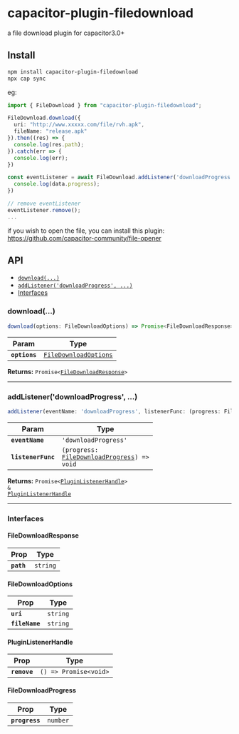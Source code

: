 # capacitor-plugin-filedownload

a file download plugin for capacitor3.0+

## Install

```bash
npm install capacitor-plugin-filedownload
npx cap sync
```
eg:
```ts
import { FileDownload } from "capacitor-plugin-filedownload";

FileDownload.download({
  uri: "http://www.xxxxx.com/file/rvh.apk",
  fileName: "release.apk"
}).then((res) => {
  console.log(res.path);
}).catch(err => {
  console.log(err);
})

const eventListener = await FileDownload.addListener('downloadProgress', data =>{
  console.log(data.progress);
})

// remove eventListener
eventListener.remove();
...
```
if you wish to open the file, you can install this plugin:
https://github.com/capacitor-community/file-opener

## API

<docgen-index>

* [`download(...)`](#download)
* [`addListener('downloadProgress', ...)`](#addlistenerdownloadprogress)
* [Interfaces](#interfaces)

</docgen-index>

<docgen-api>
<!--Update the source file JSDoc comments and rerun docgen to update the docs below-->

### download(...)

```typescript
download(options: FileDownloadOptions) => Promise<FileDownloadResponse>
```

| Param         | Type                                                                |
| ------------- | ------------------------------------------------------------------- |
| **`options`** | <code><a href="#filedownloadoptions">FileDownloadOptions</a></code> |

**Returns:** <code>Promise&lt;<a href="#filedownloadresponse">FileDownloadResponse</a>&gt;</code>

--------------------


### addListener('downloadProgress', ...)

```typescript
addListener(eventName: 'downloadProgress', listenerFunc: (progress: FileDownloadProgress) => void) => Promise<PluginListenerHandle> & PluginListenerHandle
```

| Param              | Type                                                                                         |
| ------------------ | -------------------------------------------------------------------------------------------- |
| **`eventName`**    | <code>'downloadProgress'</code>                                                              |
| **`listenerFunc`** | <code>(progress: <a href="#filedownloadprogress">FileDownloadProgress</a>) =&gt; void</code> |

**Returns:** <code>Promise&lt;<a href="#pluginlistenerhandle">PluginListenerHandle</a>&gt; & <a href="#pluginlistenerhandle">PluginListenerHandle</a></code>

--------------------


### Interfaces


#### FileDownloadResponse

| Prop       | Type                |
| ---------- | ------------------- |
| **`path`** | <code>string</code> |


#### FileDownloadOptions

| Prop           | Type                |
| -------------- | ------------------- |
| **`uri`**      | <code>string</code> |
| **`fileName`** | <code>string</code> |


#### PluginListenerHandle

| Prop         | Type                                      |
| ------------ | ----------------------------------------- |
| **`remove`** | <code>() =&gt; Promise&lt;void&gt;</code> |


#### FileDownloadProgress

| Prop           | Type                |
| -------------- | ------------------- |
| **`progress`** | <code>number</code> |

</docgen-api>
